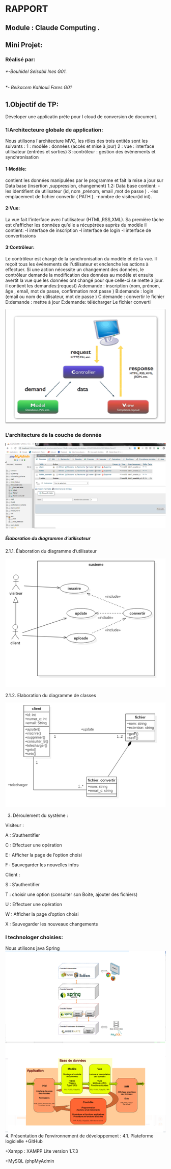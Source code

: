 # RAPPORT 
## Module : Claude Computing .	
## Mini Projet: 
### Réalisé par:
###### *-Bouhidel Selsabil Ines G01. 
###### *- Belkacem Kahlouli Fares G01

## 1.Objectif de TP: 
Déveloper une applicatin préte pour l cloud de conversion de document.

### 1:Architecteure globale de application:
Nous utilisons l'architecture MVC, les rôles des trois entités sont les suivants :
   	1 :  modèle : données (accès et mise à jour) 
   	2 : vue : interface utilisateur (entrées et sorties)
   	3 :contrôleur : gestion des événements et synchronisation
#### 1:Modèle:
contient les données manipulées par le programme et fait la      mise a jour sur Data base (insertion ,suppression, changement)
       1.2:  Data base contient:
            -les identifient de utilisateur (id, nom ,prénom, email ,mot de passe )  .
            -les emplacement de fichier convertir ( PATH ).
            -nombre de visiteur(id int).  
#### 2:Vue:
La vue fait l'interface avec l'utilisateur (HTML,RSS,XML).
Sa première tâche est d'afficher les données qu'elle a récupérées auprès du modèle il contient:
        -l interface de inscription 
        -l interface de login 
        -l interface de convertissions 

#### 3:Contrôleur:
Le contrôleur est chargé de la synchronisation du modèle et de la vue.
Il reçoit tous les événements de l'utilisateur et enclenche les actions à effectuer. Si une action nécessite un changement des données, 
le contrôleur demande la modification des données au modèle et ensuite avertit la vue que les données ont changé pour que celle-ci se mette à jour.
il contient les demandes:(request)
      A:demande : inscription (nom, prénom, âge , email, mot de passe, confirmation mot passe )
      B:demande : login (email  ou nom de utilisateur, mot de passe )
      C:demande : convertir le fichier  
	  D:demande : mettre à jour 
      E:demande: télécharger Le fichier converti

![archi](archi.png)

### L’architecture de la couche de donnée
![table](table.png)
##### Élaboration du diagramme d’utilisateur 
2.1.1.  Élaboration du diagramme d’utilisateur 

![diagramme d’utilisateur](1.png)

2.1.2. Elaboration du diagramme de classes 
       
![ diagramme de classes](2.png)
 
3. Déroulement du système :

Visiteur :

A : S’authentifier

C : Effectuer une opération

E : Afficher la page de l’option choisi

F : Sauvegarder les nouvelles infos

Client :

S : S’authentifier

T : choisir une option (consulter son Boite, ajouter des fichiers)

U : Effectuer une opération

W : Afficher la page d’option choisi

X : Sauvegarder les nouveaux changements


### l technologer choisies:  
 Nous utilisons java Spring 
![spring](Spring.png)
![data](data.png )
4. Présentation de l’environnement de développement :
4.1. Plateforme logicielle
+GitHub

+Xampp : XAMPP  Lite  version 1.7.3

+MySQL /phpMyAdmin 






